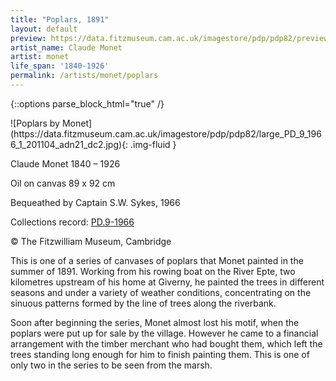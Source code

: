 ```yaml
---
title: "Poplars, 1891"
layout: default
preview: https://data.fitzmuseum.cam.ac.uk/imagestore/pdp/pdp82/preview_PD_9_1966_1_201104_adn21_dc2.jpg
artist_name: Claude Monet
artist: monet
life_span: '1840-1926'
permalink: /artists/monet/poplars
---
```

{::options parse_block_html="true" /}
<div class="text-center">
![Poplars by Monet](https://data.fitzmuseum.cam.ac.uk/imagestore/pdp/pdp82/large_PD_9_1966_1_201104_adn21_dc2.jpg){: .img-fluid }

</div>

Claude Monet 1840 – 1926

Oil on canvas 89 x 92 cm

Bequeathed by Captain S.W. Sykes, 1966    

Collections record: [PD.9-1966](https://data.fitzmuseum.cam.ac.uk/id/object/2811)

© The Fitzwilliam Museum, Cambridge

This is one of a series of canvases of poplars that Monet painted in the summer of 1891. Working from his rowing boat on the River Epte, two kilometres upstream of his home at Giverny, he painted the trees in different seasons and under a variety of weather conditions, concentrating on the sinuous patterns formed by the line of trees along the riverbank.

Soon after beginning the series, Monet almost lost his motif, when the poplars were put up for sale by the village. However he came to a financial arrangement with the timber merchant who had bought them, which left the trees standing long enough for him to finish painting them. This is one of only two in the series to be seen from the marsh.
